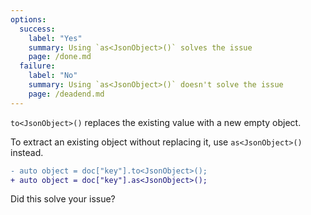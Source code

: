 ```yaml
---
options:
  success:
    label: "Yes"
    summary: Using `as<JsonObject>()` solves the issue
    page: /done.md
  failure:
    label: "No"
    summary: Using `as<JsonObject>()` doesn't solve the issue
    page: /deadend.md
---
```


`to<JsonObject>()` replaces the existing value with a new empty object.

To extract an existing object without replacing it, use `as<JsonObject>()` instead.

```diff
- auto object = doc["key"].to<JsonObject>();
+ auto object = doc["key"].as<JsonObject>();
```

Did this solve your issue?
